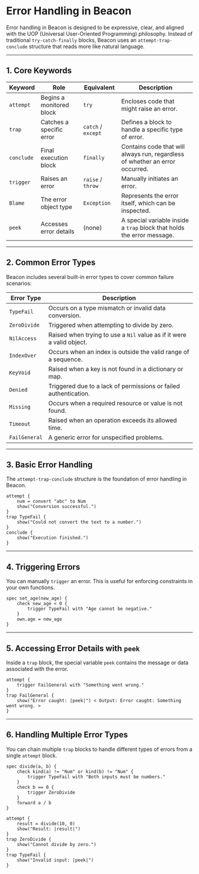 # Error Handling in Beacon

Error handling in Beacon is designed to be expressive, clear, and aligned with the UOP (Universal User-Oriented Programming) philosophy. Instead of traditional `try-catch-finally` blocks, Beacon uses an `attempt-trap-conclude` structure that reads more like natural language.

---

## 1. Core Keywords

| Keyword | Role | Equivalent | Description |
|---|---|---|---|
| `attempt` | Begins a monitored block | `try` | Encloses code that might raise an error. |
| `trap` | Catches a specific error | `catch` / `except` | Defines a block to handle a specific type of error. |
| `conclude` | Final execution block | `finally` | Contains code that will always run, regardless of whether an error occurred. |
| `trigger` | Raises an error | `raise` / `throw` | Manually initiates an error. |
| `Blame` | The error object type | `Exception` | Represents the error itself, which can be inspected. |
| `peek` | Accesses error details | (none) | A special variable inside a `trap` block that holds the error message. |

---

## 2. Common Error Types

Beacon includes several built-in error types to cover common failure scenarios:

| Error Type | Description |
|---|---|
| `TypeFail` | Occurs on a type mismatch or invalid data conversion. |
| `ZeroDivide` | Triggered when attempting to divide by zero. |
| `NilAccess` | Raised when trying to use a `Nil` value as if it were a valid object. |
| `IndexOver` | Occurs when an index is outside the valid range of a sequence. |
| `KeyVoid` | Raised when a key is not found in a dictionary or map. |
| `Denied` | Triggered due to a lack of permissions or failed authentication. |
| `Missing` | Occurs when a required resource or value is not found. |
| `Timeout` | Raised when an operation exceeds its allowed time. |
| `FailGeneral` | A generic error for unspecified problems. |

---

## 3. Basic Error Handling

The `attempt-trap-conclude` structure is the foundation of error handling in Beacon.

```beacon
attempt {
    num = convert "abc" to Num
    show("Conversion successful.")
}
trap TypeFail {
    show("Could not convert the text to a number.")
}
conclude {
    show("Execution finished.")
}
```

---

## 4. Triggering Errors

You can manually `trigger` an error. This is useful for enforcing constraints in your own functions.

```beacon
spec set_age(new_age) {
    check new_age < 0 {
        trigger TypeFail with "Age cannot be negative."
    }
    own.age = new_age
}
```

---

## 5. Accessing Error Details with `peek`

Inside a `trap` block, the special variable `peek` contains the message or data associated with the error.

```beacon
attempt {
    trigger FailGeneral with "Something went wrong."
}
trap FailGeneral {
    show("Error caught: |peek|") < Output: Error caught: Something went wrong. >
}
```

---

## 6. Handling Multiple Error Types

You can chain multiple `trap` blocks to handle different types of errors from a single `attempt` block.

```beacon
spec divide(a, b) {
    check kind(a) != "Num" or kind(b) != "Num" {
        trigger TypeFail with "Both inputs must be numbers."
    }
    check b == 0 {
        trigger ZeroDivide
    }
    forward a / b
}

attempt {
    result = divide(10, 0)
    show("Result: |result|")
}
trap ZeroDivide {
    show("Cannot divide by zero.")
}
trap TypeFail {
    show("Invalid input: |peek|")
}
```

